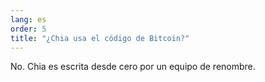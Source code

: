 ```yaml
---
lang: es
order: 5
title: "¿Chia usa el código de Bitcoin?"
---
```


No. Chia es escrita desde cero por un equipo de renombre.
